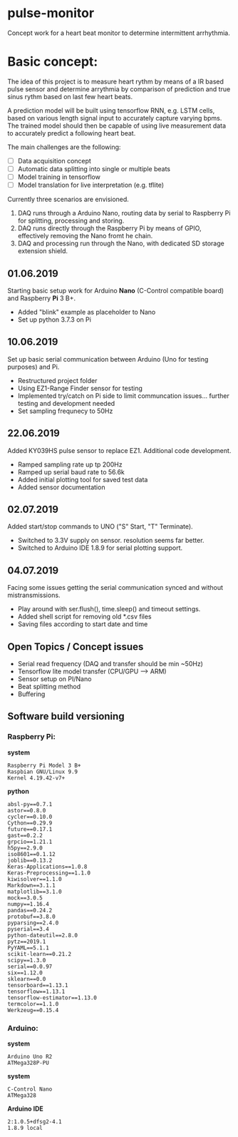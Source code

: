 # pulse-monitor
Concept work for a heart beat monitor to determine intermittent arrhythmia. 

# Basic concept:
The idea of this project is to measure heart rythm by means of a IR based pulse sensor and determine arrythmia by comparison of prediction and true sinus rythm based on last few heart beats. 

A prediction model will be built using tensorflow RNN, e.g. LSTM cells, based on various length signal input to accurately capture varying bpms. The trained model should then be capable of using live measurement data to accurately predict a following heart beat.

The main challenges are the following:

 - [ ] Data acquisition concept
 - [ ] Automatic data splitting into single or multiple beats
 - [ ] Model training in tensorflow
 - [ ] Model translation for live interpretation (e.g. tflite)

Currently three scenarios are envisioned.

 1. DAQ runs through a Arduino Nano, routing data by serial to Raspberry Pi for splitting, processing and storing.
 1. DAQ runs directly through the Raspberry Pi by means of GPIO, effectively removing the Nano fromt he chain.
 1. DAQ and processing run through the Nano, with dedicated SD storage extension shield.

## 01.06.2019
Starting basic setup work for Arduino **Nano** (C-Control compatible board) and Raspberry **Pi** 3 B+.
 - Added "blink" example as placeholder to Nano
 - Set up python 3.7.3 on Pi

## 10.06.2019
Set up basic serial communication between Arduino (Uno for testing purposes) and Pi.
 - Restructured project folder
 - Using EZ1-Range Finder sensor for testing
 - Implemented try/catch on Pi side to limit communcation issues... further testing and development needed
 - Set sampling frequnecy to 50Hz

## 22.06.2019
Added KY039HS pulse sensor to replace EZ1. Additional code development.
 - Ramped sampling rate up tp 200Hz
 - Ramped up serial baud rate to 56.6k
 - Added initial plotting tool for saved test data
 - Added sensor documentation

## 02.07.2019
Added start/stop commands to UNO ("S" Start, "T" Terminate).
 - Switched to 3.3V supply on sensor. resolution seems far better.
 - Switched to Arduino IDE 1.8.9 for serial plotting support.

## 04.07.2019
Facing some issues getting the serial communication synced and without mistransmissions.
 - Play around with ser.flush(), time.sleep() and timeout settings.
 - Added shell script for removing old *.csv files
 - Saving files according to start date and time

## Open Topics / Concept issues
 - Serial read frequency (DAQ and transfer should be min ~50Hz)
 - Tensorflow lite model transfer (CPU/GPU --> ARM)
 - Sensor setup on PI/Nano
 - Beat splitting method
 - Buffering

## Software build versioning

### Raspberry Pi:
**system**
```
Raspberry Pi Model 3 B+
Raspbian GNU/Linux 9.9
Kernel 4.19.42-v7+
```

**python**
```
absl-py==0.7.1
astor==0.8.0
cycler==0.10.0
Cython==0.29.9
future==0.17.1
gast==0.2.2
grpcio==1.21.1
h5py==2.9.0
iso8601==0.1.12
joblib==0.13.2
Keras-Applications==1.0.8
Keras-Preprocessing==1.1.0
kiwisolver==1.1.0
Markdown==3.1.1
matplotlib==3.1.0
mock==3.0.5
numpy==1.16.4
pandas==0.24.2
protobuf==3.8.0
pyparsing==2.4.0
pyserial==3.4
python-dateutil==2.8.0
pytz==2019.1
PyYAML==5.1.1
scikit-learn==0.21.2
scipy==1.3.0
serial==0.0.97
six==1.12.0
sklearn==0.0
tensorboard==1.13.1
tensorflow==1.13.1
tensorflow-estimator==1.13.0
termcolor==1.1.0
Werkzeug==0.15.4
```

### Arduino:
**system**
```
Arduino Uno R2
ATMega328P-PU
```

**system**
```
C-Control Nano
ATMega328
```

**Arduino  IDE**
```
2:1.0.5+dfsg2-4.1
1.8.9 local

```
